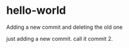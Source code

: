 # hello-world





Adding a new commit and deleting the old one



just adding a new commit. call it commit 2.
